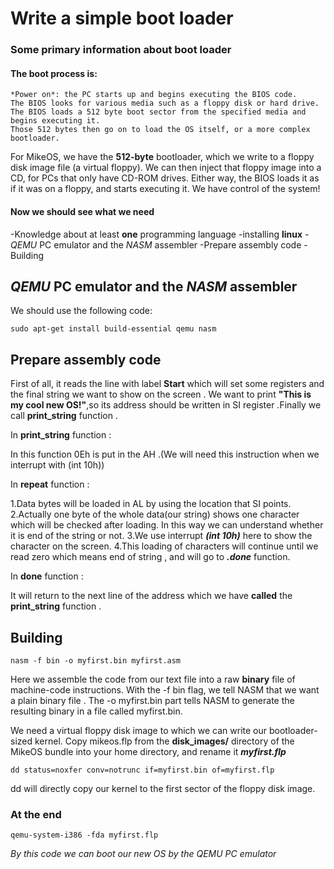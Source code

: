 # Write a simple boot loader

### Some primary information about boot loader

#### The boot process is:

    *Power on*: the PC starts up and begins executing the BIOS code.
    The BIOS looks for various media such as a floppy disk or hard drive.
    The BIOS loads a 512 byte boot sector from the specified media and begins executing it.
    Those 512 bytes then go on to load the OS itself, or a more complex bootloader.

For MikeOS, we have the **512-byte** bootloader, which we write to a floppy disk image file (a virtual floppy). We can then inject that floppy image into a CD, for PCs that only have CD-ROM drives. Either way, the BIOS loads it as if it was on a floppy, and starts executing it. We have control of the system!

#### Now we should see what we need
  -Knowledge about at least **one** programming language
  -installing **linux**
  -*QEMU* PC emulator and the *NASM* assembler
  -Prepare assembly code
  -Building

## *QEMU* PC emulator and the *NASM* assembler

We should use the following code:

```
sudo apt-get install build-essential qemu nasm
```

## Prepare assembly code

First of all, it reads the line with label **Start** which will set some registers and the final string we want to show on the screen .
We want to print **"This is my cool new OS!"**,so its address should be written in SI register .Finally we call **print_string** function .

In **print_string** function :

In this function 0Eh is put in the AH .(We will need this instruction when we interrupt with (int 10h))

In **repeat** function :

1.Data bytes will be loaded in AL by using the location that SI points.
2.Actually one byte of the whole data(our string) shows one character which will be checked after loading. In this way we can understand whether it is end of the string or not.
3.We use interrupt ***(int 10h)*** here to show the character on the screen.
4.This loading of characters will continue until we read zero which means end of string , and will go to ***.done*** function.  

In **done** function :

It will return to the next line of the address which we have **called** the **print_string** function .


## Building

```
nasm -f bin -o myfirst.bin myfirst.asm
```
Here we assemble the code from our text file into a raw **binary** file of machine-code instructions. With the -f bin flag, we tell NASM that we want a plain binary file .
The -o myfirst.bin part tells NASM to generate the resulting binary in a file called myfirst.bin.


We need a virtual floppy disk image to which we can write our bootloader-sized kernel.
Copy mikeos.flp from the **disk_images/** directory of the MikeOS bundle into your home directory, and rename it ***myfirst.flp***

```
dd status=noxfer conv=notrunc if=myfirst.bin of=myfirst.flp
```

dd will directly copy our kernel to the first sector of the floppy disk image.

### At the end

```
qemu-system-i386 -fda myfirst.flp
```

*By this code we can boot our new OS by the QEMU PC emulator*
